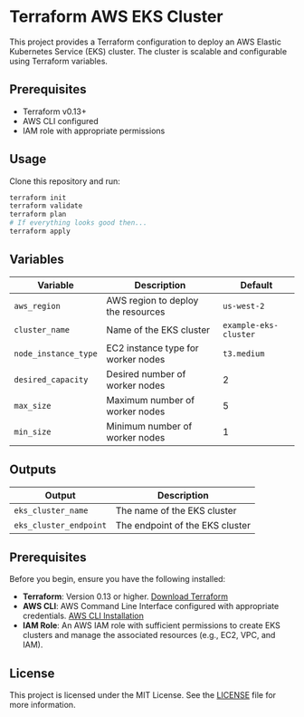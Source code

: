 # Terraform AWS EKS Cluster

This project provides a Terraform configuration to deploy an AWS Elastic Kubernetes Service (EKS) cluster. The cluster is scalable and configurable using Terraform variables.

## Prerequisites

- Terraform v0.13+
- AWS CLI configured
- IAM role with appropriate permissions

## Usage

Clone this repository and run:

```bash
terraform init
terraform validate
terraform plan
# If everything looks good then...
terraform apply
```
## Variables

| Variable           | Description                           | Default            |
|--------------------|---------------------------------------|--------------------|
| `aws_region`       | AWS region to deploy the resources    | `us-west-2`        |
| `cluster_name`     | Name of the EKS cluster               | `example-eks-cluster` |
| `node_instance_type` | EC2 instance type for worker nodes   | `t3.medium`        |
| `desired_capacity` | Desired number of worker nodes        | 2                  |
| `max_size`         | Maximum number of worker nodes        | 5                  |
| `min_size`         | Minimum number of worker nodes        | 1                  |

## Outputs

| Output               | Description                        |
|----------------------|------------------------------------|
| `eks_cluster_name`    | The name of the EKS cluster        |
| `eks_cluster_endpoint`| The endpoint of the EKS cluster    |

## Prerequisites

Before you begin, ensure you have the following installed:

- **Terraform**: Version 0.13 or higher. [Download Terraform](https://www.terraform.io/downloads.html)
- **AWS CLI**: AWS Command Line Interface configured with appropriate credentials. [AWS CLI Installation](https://aws.amazon.com/cli/)
- **IAM Role**: An AWS IAM role with sufficient permissions to create EKS clusters and manage the associated resources (e.g., EC2, VPC, and IAM).

## License

This project is licensed under the MIT License. See the [LICENSE](LICENSE) file for more information.

